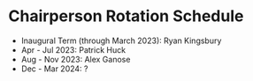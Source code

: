 # Chairperson Rotation Schedule

- Inaugural Term (through March 2023): Ryan Kingsbury
- Apr - Jul 2023: Patrick Huck
- Aug - Nov 2023: Alex Ganose
- Dec - Mar 2024: ?
